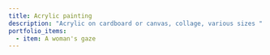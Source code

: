 ```yaml
---
title: Acrylic painting
description: "Acrylic on cardboard or canvas, collage, various sizes "
portfolio_items:
  - item: A woman's gaze
---
```

